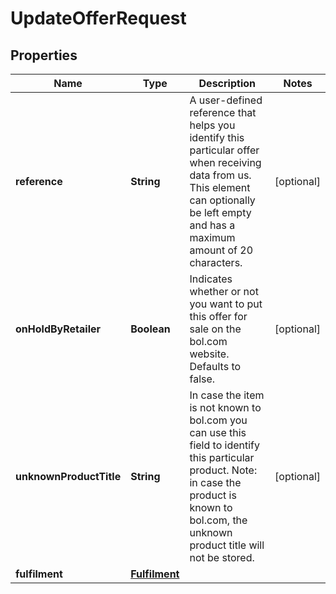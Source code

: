 # UpdateOfferRequest

## Properties

 Name                    | Type                            | Description                                                                                                                                                                                       | Notes      
-------------------------|---------------------------------|---------------------------------------------------------------------------------------------------------------------------------------------------------------------------------------------------|------------
 **reference**           | **String**                      | A user-defined reference that helps you identify this particular offer when receiving data from us. This element can optionally be left empty and has a maximum amount of 20 characters.          | [optional] 
 **onHoldByRetailer**    | **Boolean**                     | Indicates whether or not you want to put this offer for sale on the bol.com website. Defaults to false.                                                                                           | [optional] 
 **unknownProductTitle** | **String**                      | In case the item is not known to bol.com you can use this field to identify this particular product. Note: in case the product is known to bol.com, the unknown product title will not be stored. | [optional] 
 **fulfilment**          | [**Fulfilment**](Fulfilment.md) |                                                                                                                                                                                                   | 



